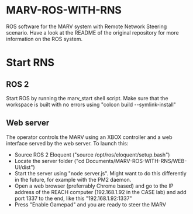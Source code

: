 # MARV-ROS-WITH-RNS
ROS software for the MARV system with Remote Network Steering scenario.
Have a look at the README of the original repository for more information on the ROS system.


# Start RNS
## ROS 2
Start ROS by running the marv_start shell script.
Make sure that the workspace is built with no errors using "colcon build --symlink-install"

## Web server
The operator controls the MARV using an XBOX controller and a web interface served by the web server. To launch this:
- Source ROS 2 Eloquent ("source /opt/ros/eloquent/setup.bash")
- Locate the server folder ("cd Documents/MARV-ROS-WITH-RNS/WEB-UI/dist")
- Start the server using "node server.js". Might want to do this differently in the future, for example with the PM2 daemon.
- Open a web browser (preferrably Chrome based) and go to the IP address of the REACH computer (192.168.1.92 in the CASE lab) and add port 1337 to the end, like this "192.168.1.92:1337"
- Press "Enable Gamepad" and you are ready to steer the MARV